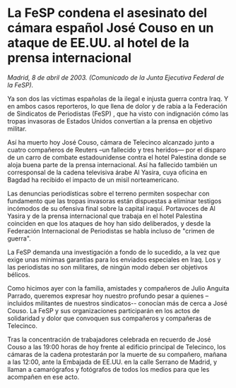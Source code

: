 # La FeSP condena el asesinato del cámara español José Couso en un ataque de EE.UU. al hotel de la prensa internacional

*Madrid, 8 de abril de 2003. (Comunicado de la Junta Ejecutiva Federal de la FeSP).*

Ya son dos las víctimas españolas de la ilegal e injusta guerra contra Iraq. Y en ambos casos reporteros, lo que llena de dolor y de rabia a la Federación de Sindicatos de Periodistas (FeSP) , que ha visto con indignación cómo las tropas invasoras de Estados Unidos convertían a la prensa en objetivo militar.

Así ha muerto hoy José Couso, cámara de Telecinco alcanzado junto a cuatro compañeros de Reuters –un fallecido y tres heridos— por el disparo de un carro de combate estadounidense contra el hotel Palestina donde se aloja buena parte de la prensa internacional. Así ha fallecido también un corresponsal de la cadena televisiva árabe Al Yasira, cuya oficina en Bagdad ha recibido el impacto de un misil norteamericano.

Las denuncias periodísticas sobre el terreno permiten sospechar con fundamento que las tropas invasoras están dispuestas a eliminar testigos incómodos de su ofensiva final sobre la capital iraquí. Portavoces de Al Yasira y de la prensa internacional que trabaja en el hotel Palestina coinciden en que los ataques de hoy han sido deliberados, y desde la Federación Internacional de Periodistas se habla incluso de "crimen de guerra".

La FeSP demanda una investigación a fondo de lo sucedido, a la vez que exige unas mínimas garantías para los enviados especiales en Iraq. Los y las periodistas no son militares, de ningún modo deben ser objetivos bélicos.

Como hicimos ayer con la familia, amistades y compañeros de Julio Anguita Parrado, queremos expresar hoy nuestro profundo pesar a quienes –incluidos militantes de nuestros sindicatos-- conocían más de cerca a José Couso. La FeSP y sus organizaciones participarán en los actos de solidaridad y dolor que convoquen sus compañeros y compañeras de Telecinco.

Tras la concentración de trabajadores celebrada en recuerdo de José Couso a las 19:00 horas de hoy frente al edificio principal de Telecinco, los cámaras de la cadena protestarán por la muerte de su compañero, mañana a las 12:00, ante la Embajada de EE.UU. en la calle Serrano de Madrid, y llaman a camarógrafos y fotógrafos de todos los medios para que les acompañen en ese acto.
